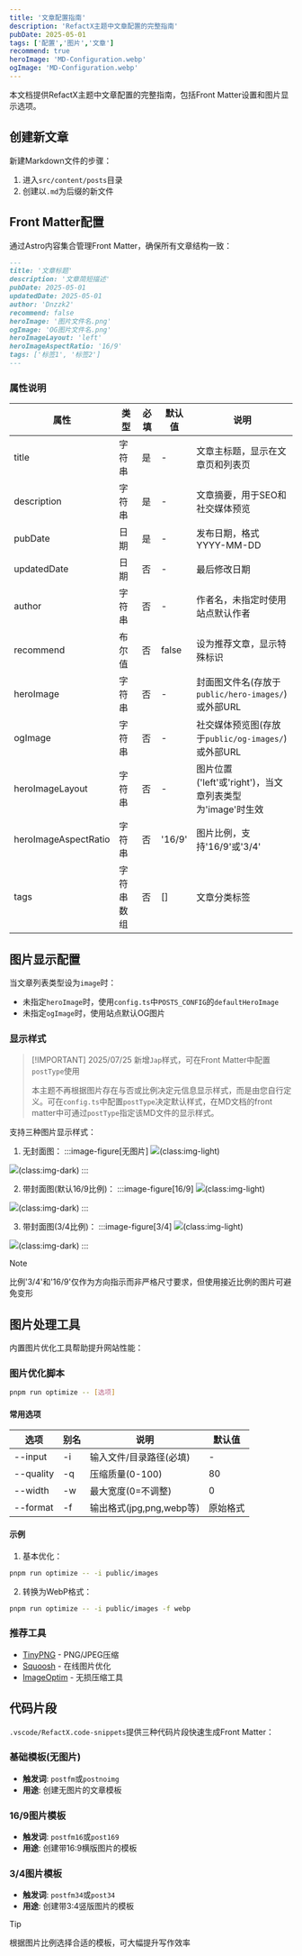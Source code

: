 ```yaml
---
title: '文章配置指南'
description: 'RefactX主题中文章配置的完整指南'
pubDate: 2025-05-01
tags: ['配置','图片','文章']
recommend: true
heroImage: 'MD-Configuration.webp'
ogImage: 'MD-Configuration.webp'
---
```


本文档提供RefactX主题中文章配置的完整指南，包括Front Matter设置和图片显示选项。

## 创建新文章

新建Markdown文件的步骤：

1. 进入`src/content/posts`目录
2. 创建以`.md`为后缀的新文件

## Front Matter配置

通过Astro内容集合管理Front Matter，确保所有文章结构一致：

```md
---
title: '文章标题'
description: '文章简短描述'
pubDate: 2025-05-01
updatedDate: 2025-05-01
author: 'Dnzzk2'
recommend: false
heroImage: '图片文件名.png'
ogImage: 'OG图片文件名.png'
heroImageLayout: 'left'
heroImageAspectRatio: '16/9'
tags: ['标签1', '标签2']
---
```

### 属性说明

| 属性 | 类型 | 必填 | 默认值 | 说明 |
|------|------|------|--------|------|
| title | 字符串 | 是 | - | 文章主标题，显示在文章页和列表页 |
| description | 字符串 | 是 | - | 文章摘要，用于SEO和社交媒体预览 |
| pubDate | 日期 | 是 | - | 发布日期，格式YYYY-MM-DD |
| updatedDate | 日期 | 否 | - | 最后修改日期 |
| author | 字符串 | 否 | - | 作者名，未指定时使用站点默认作者 |
| recommend | 布尔值 | 否 | false | 设为推荐文章，显示特殊标识 |
| heroImage | 字符串 | 否 | - | 封面图文件名(存放于`public/hero-images/`)或外部URL |
| ogImage | 字符串 | 否 | - | 社交媒体预览图(存放于`public/og-images/`)或外部URL |
| heroImageLayout | 字符串 | 否 | - | 图片位置('left'或'right')，当文章列表类型为'image'时生效 |
| heroImageAspectRatio | 字符串 | 否 | '16/9' | 图片比例，支持'16/9'或'3/4' |
| tags | 字符串数组 | 否 | [] | 文章分类标签 |

## 图片显示配置

当文章列表类型设为`image`时：

- 未指定`heroImage`时，使用`config.ts`中`POSTS_CONFIG`的`defaultHeroImage`
- 未指定`ogImage`时，使用站点默认OG图片

### 显示样式

> [!IMPORTANT] 2025/07/25
> 新增`Jap`样式，可在Front Matter中配置`postType`使用
>
> 本主题不再根据图片存在与否或比例决定元信息显示样式，而是由您自行定义。可在`config.ts`中配置`postType`决定默认样式，在MD文档的front matter中可通过`postType`指定该MD文件的显示样式。

支持三种图片显示样式：

1. 无封面图：
:::image-figure[无图片]
![](~/assets/images/md-configuration/noImage-dark.webp)(class:img-light)

![](~/assets/images/md-configuration/noImage-light.webp)(class:img-dark)
:::

2. 带封面图(默认16/9比例)：
:::image-figure[16/9]
![](~/assets/images/md-configuration/image-16-9-dark.webp)(class:img-light)

![](~/assets/images/md-configuration/image-16-9-light.webp)(class:img-dark)
:::

3. 带封面图(3/4比例)：
:::image-figure[3/4]
![](~/assets/images/md-configuration/image-3-4-dark.webp)(class:img-light)

![](~/assets/images/md-configuration/image-3-4-light.webp)(class:img-dark)
:::

> [!note]
> 比例'3/4'和'16/9'仅作为方向指示而非严格尺寸要求，但使用接近比例的图片可避免变形

## 图片处理工具

内置图片优化工具帮助提升网站性能：

### 图片优化脚本

```bash
pnpm run optimize -- [选项]
```

#### 常用选项

| 选项 | 别名 | 说明 | 默认值 |
|------|------|------|--------|
| --input | -i | 输入文件/目录路径(必填) | - |
| --quality | -q | 压缩质量(0-100) | 80 |
| --width | -w | 最大宽度(0=不调整) | 0 |
| --format | -f | 输出格式(jpg,png,webp等) | 原始格式 |

#### 示例

1. 基本优化：
```bash
pnpm run optimize -- -i public/images
```

2. 转换为WebP格式：
```bash
pnpm run optimize -- -i public/images -f webp
```

### 推荐工具

- [TinyPNG](https://free.tinypng.site/) - PNG/JPEG压缩
- [Squoosh](https://squoosh.app/) - 在线图片优化
- [ImageOptim](https://imageoptim.com/) - 无损压缩工具

## 代码片段

`.vscode/RefactX.code-snippets`提供三种代码片段快速生成Front Matter：

### 基础模板(无图片)

- **触发词**: `postfm`或`postnoimg`
- **用途**: 创建无图片的文章模板

### 16/9图片模板

- **触发词**: `postfm16`或`post169`
- **用途**: 创建带16:9横版图片的模板

### 3/4图片模板

- **触发词**: `postfm34`或`post34`
- **用途**: 创建带3:4竖版图片的模板

> [!tip]
> 根据图片比例选择合适的模板，可大幅提升写作效率
